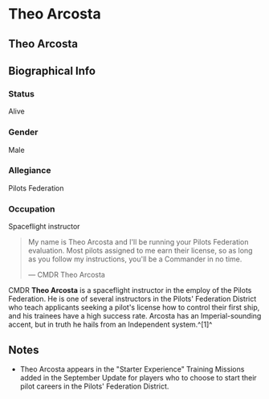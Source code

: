 # Theo Arcosta
## Theo Arcosta

		

## Biographical Info

### Status

Alive

### Gender

Male

### Allegiance

Pilots Federation

### Occupation

Spaceflight instructor

> 
> 
> My name is Theo Arcosta and I'll be running your Pilots Federation evaluation. Most pilots assigned to me earn their license, so as long as you follow my instructions, you'll be a Commander in no time.
> 
> 
> — CMDR Theo Arcosta
> 

CMDR **Theo Arcosta** is a spaceflight instructor in the employ of the Pilots Federation. He is one of several instructors in the Pilots' Federation District who teach applicants seeking a pilot's license how to control their first ship, and his trainees have a high success rate. Arcosta has an Imperial-sounding accent, but in truth he hails from an Independent system.^[1]^

## Notes

- Theo Arcosta appears in the "Starter Experience" Training Missions added in the September Update for players who to choose to start their pilot careers in the Pilots' Federation District.